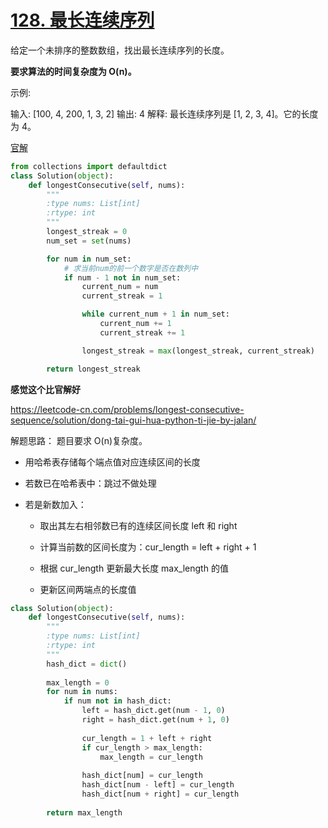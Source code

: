 # [128. 最长连续序列](https://leetcode-cn.com/problems/longest-consecutive-sequence/)

给定一个未排序的整数数组，找出最长连续序列的长度。

**要求算法的时间复杂度为 O(n)。**

示例:

输入: [100, 4, 200, 1, 3, 2]
输出: 4
解释: 最长连续序列是 [1, 2, 3, 4]。它的长度为 4。

[官解](<https://leetcode-cn.com/problems/longest-consecutive-sequence/solution/zui-chang-lian-xu-xu-lie-by-leetcode-solution/>)

```python
from collections import defaultdict
class Solution(object):
    def longestConsecutive(self, nums):
        """
        :type nums: List[int]
        :rtype: int
        """
        longest_streak = 0
        num_set = set(nums)

        for num in num_set:
            # 求当前num的前一个数字是否在数列中
            if num - 1 not in num_set:
                current_num = num
                current_streak = 1

                while current_num + 1 in num_set:
                    current_num += 1
                    current_streak += 1

                longest_streak = max(longest_streak, current_streak)

        return longest_streak
```

**感觉这个比官解好**

<https://leetcode-cn.com/problems/longest-consecutive-sequence/solution/dong-tai-gui-hua-python-ti-jie-by-jalan/>

解题思路：
题目要求 O(n)复杂度。

- 用哈希表存储每个端点值对应连续区间的长度

- 若数已在哈希表中：跳过不做处理

- 若是新数加入：

  - 取出其左右相邻数已有的连续区间长度 left 和 right

  - 计算当前数的区间长度为：cur_length = left + right + 1

  - 根据 cur_length 更新最大长度 max_length 的值

  - 更新区间两端点的长度值

```python
class Solution(object):
    def longestConsecutive(self, nums):
        """
        :type nums: List[int]
        :rtype: int
        """
        hash_dict = dict()
        
        max_length = 0
        for num in nums:
            if num not in hash_dict:
                left = hash_dict.get(num - 1, 0)
                right = hash_dict.get(num + 1, 0)
                
                cur_length = 1 + left + right
                if cur_length > max_length:
                    max_length = cur_length
                
                hash_dict[num] = cur_length
                hash_dict[num - left] = cur_length
                hash_dict[num + right] = cur_length
                
        return max_length
```

